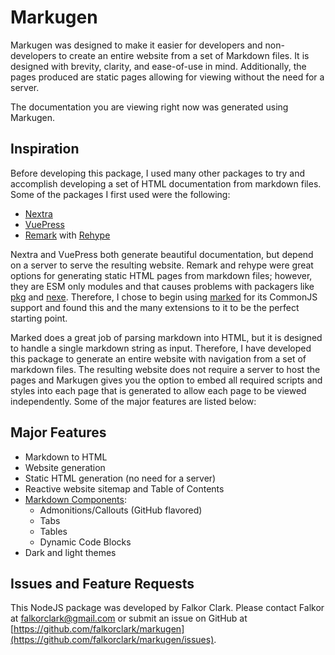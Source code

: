 # Markugen
Markugen was designed to make it easier for developers and non-developers to
create an entire website from a set of Markdown files. It is designed with 
brevity, clarity, and ease-of-use in mind. Additionally, the pages produced 
are static pages allowing for viewing without the need for a server.

The documentation you are viewing right now was generated using Markugen.

## Inspiration

Before developing this package, I used many other packages to try and accomplish
developing a set of HTML documentation from markdown files. Some of the packages
I first used were the following:

* [Nextra](https://nextra.site/)
* [VuePress](https://vuepress.vuejs.org/)
* [Remark](https://github.com/remarkjs/remark) with [Rehype](https://github.com/rehypejs/rehype)

Nextra and VuePress both generate beautiful documentation, but depend on a server
to serve the resulting website. Remark and rehype were great options for 
generating static HTML pages from markdown files; however, they are ESM only 
modules and that causes problems with packagers like 
[pkg](https://www.npmjs.com/package/pkg)
and [nexe](https://www.npmjs.com/package/nexe). Therefore, I chose to begin
using [marked](https://marked.js.org/) for its CommonJS support and found this
and the many extensions to it to be the perfect starting point.

Marked does a great job of parsing markdown into HTML, but it is designed to
handle a single markdown string as input. Therefore, I have developed this
package to generate an entire website with navigation from a set of markdown
files. The resulting website does not require a server to host the pages and 
Markugen gives you the option to embed all required scripts and styles into
each page that is generated to allow each page to be viewed independently. Some
of the major features are listed below:

## Major Features

* Markdown to HTML
* Website generation
* Static HTML generation (no need for a server)
* Reactive website sitemap and Table of Contents
* [Markdown Components](Components.md):
  * Admonitions/Callouts (GitHub flavored)
  * Tabs
  * Tables
  * Dynamic Code Blocks
* Dark and light themes

## Issues and Feature Requests
This NodeJS package was developed by Falkor Clark. Please contact Falkor at
[falkorclark@gmail.com](mailto:falkorclark@gmail.com) or submit an issue
on GitHub at 
[https://github.com/falkorclark/markugen](https://github.com/falkorclark/markugen/issues).
